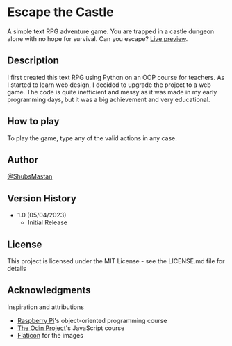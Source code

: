 # Escape the Castle

A simple text RPG adventure game. You are trapped in a castle dungeon alone with no hope for survival. Can you escape? [Live preview](https://shubsmastan.github.io/escape-the-castle/).

## Description

I first created this text RPG using Python on an OOP course for teachers. As I started to learn web design, I decided to upgrade the project to a web game. The code is quite inefficient and messy as it was made in my early programming days, but it was a big achievement and very educational.

## How to play

To play the game, type any of the valid actions in any case.

## Author

[@ShubsMastan](https://github.com/shubsmastan)

## Version History

- 1.0 (05/04/2023)
  - Initial Release

## License

This project is licensed under the MIT License - see the LICENSE.md file for details

## Acknowledgments

Inspiration and attributions

- [Raspberry Pi](https://www.futurelearn.com/courses/object-oriented-principles)'s object-oriented programming course
- [The Odin Project](https://www.theodinproject.com)'s JavaScript course
- [Flaticon](https://www.flaticon.com) for the images
